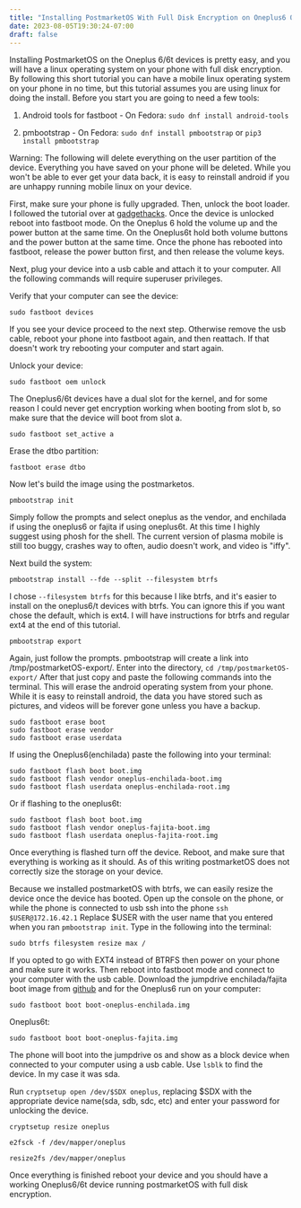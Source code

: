 ```yaml
---
title: "Installing PostmarketOS With Full Disk Encryption on Oneplus6 Oneplus6t Devices"
date: 2023-08-05T19:30:24-07:00
draft: false
---
```


Installing PostmarketOS on the Oneplus 6/6t devices is pretty easy, and you will have a linux operating system on your phone with full disk encryption. By following this short tutorial you can have a mobile linux operating system on your phone in no time, but this tutorial assumes you are using linux for doing the install. Before you start you are going to need a few tools:

1) Android tools for fastboot - On Fedora: `sudo dnf install android-tools`

2) pmbootstrap - On Fedora: `sudo dnf install pmbootstrap` or `pip3 install pmbootstrap`

Warning: The following will delete everything on the user partition of the device. Everything you have saved on your phone will be deleted. While you won't be able to ever get your data back, it is easy to reinstall android if you are unhappy running mobile linux on your device.

First, make sure your phone is fully upgraded. Then, unlock the boot loader. I followed the tutorial over at [gadgethacks](https://oneplus.gadgethacks.com/how-to/unlock-bootloader-your-oneplus-6-0185473/). Once the device is unlocked reboot into fastboot mode. On the Oneplus 6 hold the volume up and the power button at the same time. On the Oneplus6t hold both volume buttons and the power button at the same time. Once the phone has rebooted into fastboot, release the power button first, and then release the volume keys.

Next, plug your device into a usb cable and attach it to your computer. All the following commands will require superuser privileges. 

Verify that your computer can see the device:

```
sudo fastboot devices
```

If you see your device proceed to the next step. Otherwise remove the usb cable, reboot your phone into fastboot again, and then reattach. If that doesn't work try rebooting your computer and start again.

Unlock your device:

```
sudo fastboot oem unlock
```

The Oneplus6/6t devices have a dual slot for the kernel, and for some reason I could never get encryption working when booting from slot b, so make sure that the device will boot from slot a.

```
sudo fastboot set_active a
```

Erase the dtbo partition:

```
fastboot erase dtbo
```

Now let's build the image using the postmarketos.

```
pmbootstrap init
```

Simply follow the prompts and select oneplus as the vendor, and enchilada if using the oneplus6 or fajita if using oneplus6t. At this time I highly suggest using phosh for the shell. The current version of plasma mobile is still too buggy, crashes way to often, audio doesn't work, and video is "iffy".

Next build the system:

```
pmbootstrap install --fde --split --filesystem btrfs

```

I chose `--filesystem btrfs` for this because I like btrfs, and it's easier to install on the oneplus6/t devices with btrfs. You can ignore this if you want chose the default, which is ext4. I will have instructions for btrfs and regular ext4 at the end of this tutorial.

```
pmbootstrap export
```

Again, just follow the prompts. pmbootstrap will create a link into /tmp/postmarketOS-export/. Enter into the directory, `cd /tmp/postmarketOS-export/` After that just copy and paste the following commands into the terminal. This will erase the android operating system from your phone. While it is easy to reinstall android, the data you have stored such as pictures, and videos will be forever gone unless you have a backup.

```
sudo fastboot erase boot
sudo fastboot erase vendor
sudo fastboot erase userdata
```

If using the Oneplus6(enchilada) paste the following into your terminal:

```
sudo fastboot flash boot boot.img
sudo fastboot flash vendor oneplus-enchilada-boot.img
sudo fastboot flash userdata oneplus-enchilada-root.img
```

Or if flashing to the oneplus6t:


```
sudo fastboot flash boot boot.img
sudo fastboot flash vendor oneplus-fajita-boot.img
sudo fastboot flash userdata oneplus-fajita-root.img
```

Once everything is flashed turn off the device. Reboot, and make sure that everything is working as it should. As of this writing postmarketOS does not correctly size the storage on your device.

Because we installed postmarketOS with btrfs, we can easily resize the device once the device has booted. Open up the console on the phone, or while the phone is connected to usb ssh into the phone `ssh $USER@172.16.42.1` Replace $USER with the user name that you entered when you ran `pmbootstrap init`. Type in the following into the terminal:

```
sudo btrfs filesystem resize max /
```

If you opted to go with EXT4 instead of BTRFS then power on your phone and make sure it works. Then reboot into fastboot mode and connect to your computer with the usb cable. Download the jumpdrive enchilada/fajita boot image from [github](https://github.com/dreemurrs-embedded/Jumpdrive/releases) and for the Oneplus6 run on your computer:

```
sudo fastboot boot boot-oneplus-enchilada.img 
```

Oneplus6t:

```
sudo fastboot boot boot-oneplus-fajita.img
```

The phone will boot into the jumpdrive os and show as a block device when connected to your computer using a usb cable. Use `lsblk` to find the device. In my case it was sda.

Run `cryptsetup open /dev/$SDX oneplus`, replacing $SDX with the appropriate device name(sda, sdb, sdc, etc) and enter your password for unlocking the device.

```
cryptsetup resize oneplus

e2fsck -f /dev/mapper/oneplus

resize2fs /dev/mapper/oneplus
```

Once everything is finished reboot your device and you should have a working Oneplus6/6t device running postmarketOS with full disk encryption.
